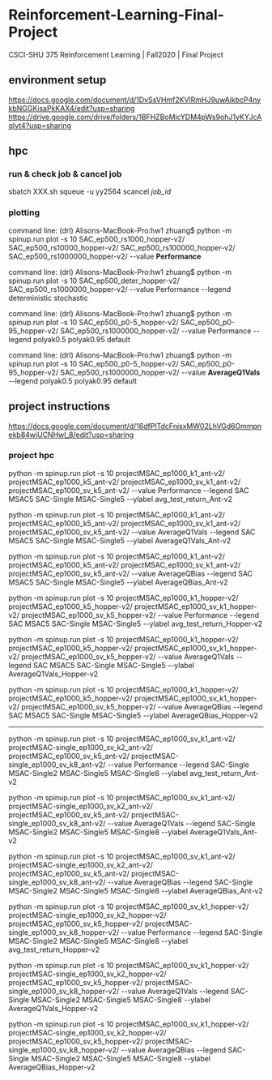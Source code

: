 # Reinforcement-Learning-Final-Project

CSCI-SHU 375 Reinforcement Learning | Fall2020 | Final Project

## environment setup

https://docs.google.com/document/d/1DvSsVHmf2KVlRmHJ9uwAikbcP4nykbNGGKisaPkKAX4/edit?usp=sharing
https://drive.google.com/drive/folders/1BFHZBoMicYDM4pWs9ohJ1yKYJcAqIvt4?usp=sharing

## hpc

### run & check job & cancel job

sbatch XXX.sh
squeue -u yy2564
scancel _job_id_

### plotting

command line: (drl) Alisons-MacBook-Pro:hw1 zhuang$ python -m spinup.run plot -s 10 SAC_ep500_rs1000_hopper-v2/ SAC_ep500_rs10000_hopper-v2/ SAC_ep500_rs100000_hopper-v2/ SAC_ep500_rs1000000_hopper-v2/ --value **Performance**

command line: (drl) Alisons-MacBook-Pro:hw1 zhuang$ python -m spinup.run plot -s 10 SAC_ep500_deter_hopper-v2/ SAC_ep500_rs1000000_hopper-v2/ --value Performance --legend deterministic stochastic

command line: (drl) Alisons-MacBook-Pro:hw1 zhuang$ python -m spinup.run plot -s 10 SAC_ep500_p0-5_hopper-v2/ SAC_ep500_p0-95_hopper-v2/ SAC_ep500_rs1000000_hopper-v2/ --value Performance --legend polyak0.5 polyak0.95 default

command line: (drl) Alisons-MacBook-Pro:hw1 zhuang$ python -m spinup.run plot -s 10 SAC_ep500_p0-5_hopper-v2/ SAC_ep500_p0-95_hopper-v2/ SAC_ep500_rs1000000_hopper-v2/ --value **AverageQ1Vals** --legend polyak0.5 polyak0.95 default

## project instructions

https://docs.google.com/document/d/16dfPlTdcFnjsxMW02LhVGd6Ommpnekb84wiUCNHwl_8/edit?usp=sharing

### project hpc

python -m spinup.run plot -s 10 projectMSAC_ep1000_k1_ant-v2/ projectMSAC_ep1000_k5_ant-v2/ projectMSAC_ep1000_sv_k1_ant-v2/ projectMSAC_ep1000_sv_k5_ant-v2/ --value Performance --legend SAC MSAC5 SAC-Single MSAC-Single5 --ylabel avg_test_return_Ant-v2

python -m spinup.run plot -s 10 projectMSAC_ep1000_k1_ant-v2/ projectMSAC_ep1000_k5_ant-v2/ projectMSAC_ep1000_sv_k1_ant-v2/ projectMSAC_ep1000_sv_k5_ant-v2/ --value AverageQ1Vals --legend SAC MSAC5 SAC-Single MSAC-Single5 --ylabel AverageQ1Vals_Ant-v2

python -m spinup.run plot -s 10 projectMSAC_ep1000_k1_ant-v2/ projectMSAC_ep1000_k5_ant-v2/ projectMSAC_ep1000_sv_k1_ant-v2/ projectMSAC_ep1000_sv_k5_ant-v2/ --value AverageQBias --legend SAC MSAC5 SAC-Single MSAC-Single5 --ylabel AverageQBias_Ant-v2

python -m spinup.run plot -s 10 projectMSAC_ep1000_k1_hopper-v2/ projectMSAC_ep1000_k5_hopper-v2/ projectMSAC_ep1000_sv_k1_hopper-v2/ projectMSAC_ep1000_sv_k5_hopper-v2/ --value Performance --legend SAC MSAC5 SAC-Single MSAC-Single5 --ylabel avg_test_return_Hopper-v2

python -m spinup.run plot -s 10 projectMSAC_ep1000_k1_hopper-v2/ projectMSAC_ep1000_k5_hopper-v2/ projectMSAC_ep1000_sv_k1_hopper-v2/ projectMSAC_ep1000_sv_k5_hopper-v2/ --value AverageQ1Vals --legend SAC MSAC5 SAC-Single MSAC-Single5 --ylabel AverageQ1Vals_Hopper-v2

python -m spinup.run plot -s 10 projectMSAC_ep1000_k1_hopper-v2/ projectMSAC_ep1000_k5_hopper-v2/ projectMSAC_ep1000_sv_k1_hopper-v2/ projectMSAC_ep1000_sv_k5_hopper-v2/ --value AverageQBias --legend SAC MSAC5 SAC-Single MSAC-Single5 --ylabel AverageQBias_Hopper-v2

---

python -m spinup.run plot -s 10 projectMSAC_ep1000_sv_k1_ant-v2/ projectMSAC-single_ep1000_sv_k2_ant-v2/ projectMSAC_ep1000_sv_k5_ant-v2/ projectMSAC-single_ep1000_sv_k8_ant-v2/ --value Performance --legend SAC-Single MSAC-Single2 MSAC-Single5 MSAC-Single8 --ylabel avg_test_return_Ant-v2

python -m spinup.run plot -s 10 projectMSAC_ep1000_sv_k1_ant-v2/ projectMSAC-single_ep1000_sv_k2_ant-v2/ projectMSAC_ep1000_sv_k5_ant-v2/ projectMSAC-single_ep1000_sv_k8_ant-v2/ --value AverageQ1Vals --legend SAC-Single MSAC-Single2 MSAC-Single5 MSAC-Single8 --ylabel AverageQ1Vals_Ant-v2

python -m spinup.run plot -s 10 projectMSAC_ep1000_sv_k1_ant-v2/ projectMSAC-single_ep1000_sv_k2_ant-v2/ projectMSAC_ep1000_sv_k5_ant-v2/ projectMSAC-single_ep1000_sv_k8_ant-v2/ --value AverageQBias --legend SAC-Single MSAC-Single2 MSAC-Single5 MSAC-Single8 --ylabel AverageQBias_Ant-v2

python -m spinup.run plot -s 10 projectMSAC_ep1000_sv_k1_hopper-v2/ projectMSAC-single_ep1000_sv_k2_hopper-v2/ projectMSAC_ep1000_sv_k5_hopper-v2/ projectMSAC-single_ep1000_sv_k8_hopper-v2/ --value Performance --legend SAC-Single MSAC-Single2 MSAC-Single5 MSAC-Single8 --ylabel avg_test_return_Hopper-v2

python -m spinup.run plot -s 10 projectMSAC_ep1000_sv_k1_hopper-v2/ projectMSAC-single_ep1000_sv_k2_hopper-v2/ projectMSAC_ep1000_sv_k5_hopper-v2/ projectMSAC-single_ep1000_sv_k8_hopper-v2/ --value AverageQ1Vals --legend SAC-Single MSAC-Single2 MSAC-Single5 MSAC-Single8 --ylabel AverageQ1Vals_Hopper-v2

python -m spinup.run plot -s 10 projectMSAC_ep1000_sv_k1_hopper-v2/ projectMSAC-single_ep1000_sv_k2_hopper-v2/ projectMSAC_ep1000_sv_k5_hopper-v2/ projectMSAC-single_ep1000_sv_k8_hopper-v2/ --value AverageQBias --legend SAC-Single MSAC-Single2 MSAC-Single5 MSAC-Single8 --ylabel AverageQBias_Hopper-v2
